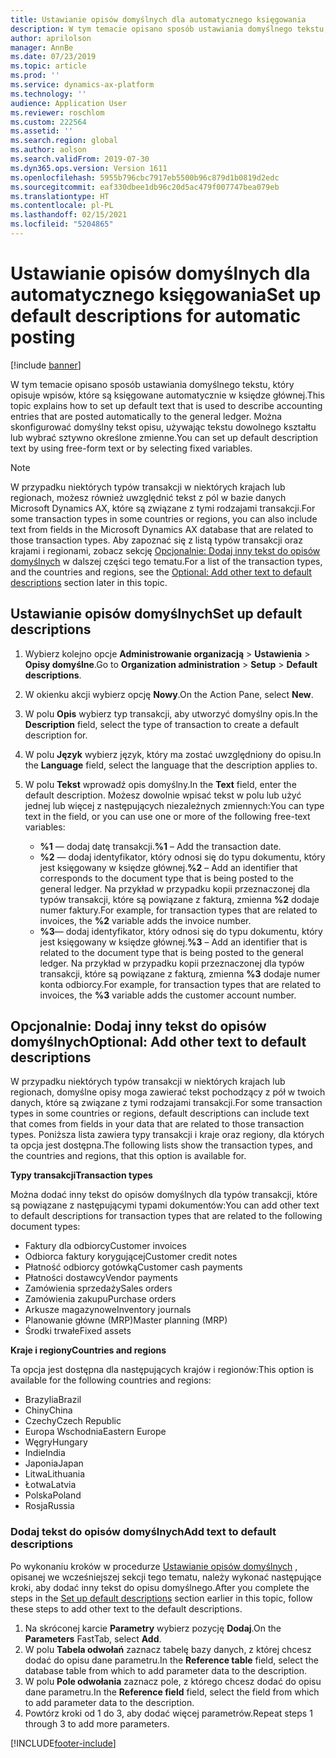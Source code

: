 ```yaml
---
title: Ustawianie opisów domyślnych dla automatycznego księgowania
description: W tym temacie opisano sposób ustawiania domyślnego tekstu, który opisuje wpisów, które są księgowane automatycznie w księdze głównej. Można skonfigurować domyślny tekst opisu, używając tekstu dowolnego kształtu lub wybrać sztywno określone zmienne.
author: aprilolson
manager: AnnBe
ms.date: 07/23/2019
ms.topic: article
ms.prod: ''
ms.service: dynamics-ax-platform
ms.technology: ''
audience: Application User
ms.reviewer: roschlom
ms.custom: 222564
ms.assetid: ''
ms.search.region: global
ms.author: aolson
ms.search.validFrom: 2019-07-30
ms.dyn365.ops.version: Version 1611
ms.openlocfilehash: 5955b796cbc7917eb5500b96c879d1b0819d2edc
ms.sourcegitcommit: eaf330dbee1db96c20d5ac479f007747bea079eb
ms.translationtype: HT
ms.contentlocale: pl-PL
ms.lasthandoff: 02/15/2021
ms.locfileid: "5204865"
---
```

# <a name="set-up-default-descriptions-for-automatic-posting"></a><span data-ttu-id="eb07d-104">Ustawianie opisów domyślnych dla automatycznego księgowania</span><span class="sxs-lookup"><span data-stu-id="eb07d-104">Set up default descriptions for automatic posting</span></span>

[!include [banner](../includes/banner.md)]

<span data-ttu-id="eb07d-105">W tym temacie opisano sposób ustawiania domyślnego tekstu, który opisuje wpisów, które są księgowane automatycznie w księdze głównej.</span><span class="sxs-lookup"><span data-stu-id="eb07d-105">This topic explains how to set up default text that is used to describe accounting entries that are posted automatically to the general ledger.</span></span> <span data-ttu-id="eb07d-106">Można skonfigurować domyślny tekst opisu, używając tekstu dowolnego kształtu lub wybrać sztywno określone zmienne.</span><span class="sxs-lookup"><span data-stu-id="eb07d-106">You can set up default description text by using free-form text or by selecting fixed variables.</span></span>

> [!NOTE]
> <span data-ttu-id="eb07d-107">W przypadku niektórych typów transakcji w niektórych krajach lub regionach, możesz również uwzględnić tekst z pól w bazie danych Microsoft Dynamics AX, które są związane z tymi rodzajami transakcji.</span><span class="sxs-lookup"><span data-stu-id="eb07d-107">For some transaction types in some countries or regions, you can also include text from fields in the Microsoft Dynamics AX database that are related to those transaction types.</span></span> <span data-ttu-id="eb07d-108">Aby zapoznać się z listą typów transakcji oraz krajami i regionami, zobacz sekcję [Opcjonalnie: Dodaj inny tekst do opisów domyślnych](#optional-add-other-text-to-default-descriptions) w dalszej części tego tematu.</span><span class="sxs-lookup"><span data-stu-id="eb07d-108">For a list of the transaction types, and the countries and regions, see the [Optional: Add other text to default descriptions](#optional-add-other-text-to-default-descriptions) section later in this topic.</span></span>

## <a name="set-up-default-descriptions"></a><span data-ttu-id="eb07d-109">Ustawianie opisów domyślnych</span><span class="sxs-lookup"><span data-stu-id="eb07d-109">Set up default descriptions</span></span>

1. <span data-ttu-id="eb07d-110">Wybierz kolejno opcje **Administrowanie organizacją** \> **Ustawienia** \> **Opisy domyślne**.</span><span class="sxs-lookup"><span data-stu-id="eb07d-110">Go to **Organization administration** \> **Setup** \> **Default descriptions**.</span></span>
2. <span data-ttu-id="eb07d-111">W okienku akcji wybierz opcję **Nowy**.</span><span class="sxs-lookup"><span data-stu-id="eb07d-111">On the Action Pane, select **New**.</span></span>
3. <span data-ttu-id="eb07d-112">W polu **Opis** wybierz typ transakcji, aby utworzyć domyślny opis.</span><span class="sxs-lookup"><span data-stu-id="eb07d-112">In the **Description** field, select the type of transaction to create a default description for.</span></span>
4. <span data-ttu-id="eb07d-113">W polu **Język** wybierz język, który ma zostać uwzględniony do opisu.</span><span class="sxs-lookup"><span data-stu-id="eb07d-113">In the **Language** field, select the language that the description applies to.</span></span>
5. <span data-ttu-id="eb07d-114">W polu **Tekst** wprowadź opis domyślny.</span><span class="sxs-lookup"><span data-stu-id="eb07d-114">In the **Text** field, enter the default description.</span></span> <span data-ttu-id="eb07d-115">Możesz dowolnie wpisać tekst w polu lub użyć jednej lub więcej z następujących niezależnych zmiennych:</span><span class="sxs-lookup"><span data-stu-id="eb07d-115">You can type text in the field, or you can use one or more of the following free-text variables:</span></span>

    - <span data-ttu-id="eb07d-116">**%1** — dodaj datę transakcji.</span><span class="sxs-lookup"><span data-stu-id="eb07d-116">**%1** – Add the transaction date.</span></span>
    - <span data-ttu-id="eb07d-117">**%2** — dodaj identyfikator, który odnosi się do typu dokumentu, który jest księgowany w księdze głównej.</span><span class="sxs-lookup"><span data-stu-id="eb07d-117">**%2** – Add an identifier that corresponds to the document type that is being posted to the general ledger.</span></span> <span data-ttu-id="eb07d-118">Na przykład w przypadku kopii przeznaczonej dla typów transakcji, które są powiązane z fakturą, zmienna **%2** dodaje numer faktury.</span><span class="sxs-lookup"><span data-stu-id="eb07d-118">For example, for transaction types that are related to invoices, the **%2** variable adds the invoice number.</span></span>
    - <span data-ttu-id="eb07d-119">**%3**— dodaj identyfikator, który odnosi się do typu dokumentu, który jest księgowany w księdze głównej.</span><span class="sxs-lookup"><span data-stu-id="eb07d-119">**%3** – Add an identifier that is related to the document type that is being posted to the general ledger.</span></span> <span data-ttu-id="eb07d-120">Na przykład w przypadku kopii przeznaczonej dla typów transakcji, które są powiązane z fakturą, zmienna **%3** dodaje numer konta odbiorcy.</span><span class="sxs-lookup"><span data-stu-id="eb07d-120">For example, for transaction types that are related to invoices, the **%3** variable adds the customer account number.</span></span>

## <a name="optional-add-other-text-to-default-descriptions"></a><span data-ttu-id="eb07d-121">Opcjonalnie: Dodaj inny tekst do opisów domyślnych</span><span class="sxs-lookup"><span data-stu-id="eb07d-121">Optional: Add other text to default descriptions</span></span>

<span data-ttu-id="eb07d-122">W przypadku niektórych typów transakcji w niektórych krajach lub regionach, domyślne opisy moga zawierać tekst pochodzący z pół w twoich danych, które są związane z tymi rodzajami transakcji.</span><span class="sxs-lookup"><span data-stu-id="eb07d-122">For some transaction types in some countries or regions, default descriptions can include text that comes from fields in your data that are related to those transaction types.</span></span> <span data-ttu-id="eb07d-123">Poniższa lista zawiera typy transakcji i kraje oraz regiony, dla których ta opcja jest dostępna.</span><span class="sxs-lookup"><span data-stu-id="eb07d-123">The following lists show the transaction types, and the countries and regions, that this option is available for.</span></span>

<span data-ttu-id="eb07d-124">**Typy transakcji**</span><span class="sxs-lookup"><span data-stu-id="eb07d-124">**Transaction types**</span></span>

<span data-ttu-id="eb07d-125">Można dodać inny tekst do opisów domyślnych dla typów transakcji, które są powiązane z następującymi typami dokumentów:</span><span class="sxs-lookup"><span data-stu-id="eb07d-125">You can add other text to default descriptions for transaction types that are related to the following document types:</span></span>

- <span data-ttu-id="eb07d-126">Faktury dla odbiorcy</span><span class="sxs-lookup"><span data-stu-id="eb07d-126">Customer invoices</span></span>
- <span data-ttu-id="eb07d-127">Odbiorca faktury korygującej</span><span class="sxs-lookup"><span data-stu-id="eb07d-127">Customer credit notes</span></span>
- <span data-ttu-id="eb07d-128">Płatność odbiorcy gotówką</span><span class="sxs-lookup"><span data-stu-id="eb07d-128">Customer cash payments</span></span>
- <span data-ttu-id="eb07d-129">Płatności dostawcy</span><span class="sxs-lookup"><span data-stu-id="eb07d-129">Vendor payments</span></span>
- <span data-ttu-id="eb07d-130">Zamówienia sprzedaży</span><span class="sxs-lookup"><span data-stu-id="eb07d-130">Sales orders</span></span>
- <span data-ttu-id="eb07d-131">Zamówienia zakupu</span><span class="sxs-lookup"><span data-stu-id="eb07d-131">Purchase orders</span></span>
- <span data-ttu-id="eb07d-132">Arkusze magazynowe</span><span class="sxs-lookup"><span data-stu-id="eb07d-132">Inventory journals</span></span>
- <span data-ttu-id="eb07d-133">Planowanie główne (MRP)</span><span class="sxs-lookup"><span data-stu-id="eb07d-133">Master planning (MRP)</span></span>
- <span data-ttu-id="eb07d-134">Środki trwałe</span><span class="sxs-lookup"><span data-stu-id="eb07d-134">Fixed assets</span></span>

<span data-ttu-id="eb07d-135">**Kraje i regiony**</span><span class="sxs-lookup"><span data-stu-id="eb07d-135">**Countries and regions**</span></span>

<span data-ttu-id="eb07d-136">Ta opcja jest dostępna dla następujących krajów i regionów:</span><span class="sxs-lookup"><span data-stu-id="eb07d-136">This option is available for the following countries and regions:</span></span>

- <span data-ttu-id="eb07d-137">Brazylia</span><span class="sxs-lookup"><span data-stu-id="eb07d-137">Brazil</span></span>
- <span data-ttu-id="eb07d-138">Chiny</span><span class="sxs-lookup"><span data-stu-id="eb07d-138">China</span></span>
- <span data-ttu-id="eb07d-139">Czechy</span><span class="sxs-lookup"><span data-stu-id="eb07d-139">Czech Republic</span></span>
- <span data-ttu-id="eb07d-140">Europa Wschodnia</span><span class="sxs-lookup"><span data-stu-id="eb07d-140">Eastern Europe</span></span>
- <span data-ttu-id="eb07d-141">Węgry</span><span class="sxs-lookup"><span data-stu-id="eb07d-141">Hungary</span></span>
- <span data-ttu-id="eb07d-142">Indie</span><span class="sxs-lookup"><span data-stu-id="eb07d-142">India</span></span>
- <span data-ttu-id="eb07d-143">Japonia</span><span class="sxs-lookup"><span data-stu-id="eb07d-143">Japan</span></span>
- <span data-ttu-id="eb07d-144">Litwa</span><span class="sxs-lookup"><span data-stu-id="eb07d-144">Lithuania</span></span>
- <span data-ttu-id="eb07d-145">Łotwa</span><span class="sxs-lookup"><span data-stu-id="eb07d-145">Latvia</span></span>
- <span data-ttu-id="eb07d-146">Polska</span><span class="sxs-lookup"><span data-stu-id="eb07d-146">Poland</span></span>
- <span data-ttu-id="eb07d-147">Rosja</span><span class="sxs-lookup"><span data-stu-id="eb07d-147">Russia</span></span>

### <a name="add-text-to-default-descriptions"></a><span data-ttu-id="eb07d-148">Dodaj tekst do opisów domyślnych</span><span class="sxs-lookup"><span data-stu-id="eb07d-148">Add text to default descriptions</span></span>

<span data-ttu-id="eb07d-149">Po wykonaniu kroków w procedurze [Ustawianie opisów domyślnych](#set-up-default-descriptions) , opisanej we wcześniejszej sekcji tego tematu, należy wykonać następujące kroki, aby dodać inny tekst do opisu domyślnego.</span><span class="sxs-lookup"><span data-stu-id="eb07d-149">After you complete the steps in the [Set up default descriptions](#set-up-default-descriptions) section earlier in this topic, follow these steps to add other text to the default descriptions.</span></span>

1. <span data-ttu-id="eb07d-150">Na skróconej karcie **Parametry** wybierz pozycję **Dodaj**.</span><span class="sxs-lookup"><span data-stu-id="eb07d-150">On the **Parameters** FastTab, select **Add**.</span></span>
2. <span data-ttu-id="eb07d-151">W polu **Tabela odwołań** zaznacz tabelę bazy danych, z której chcesz dodać do opisu dane parametru.</span><span class="sxs-lookup"><span data-stu-id="eb07d-151">In the **Reference table** field, select the database table from which to add parameter data to the description.</span></span>
3. <span data-ttu-id="eb07d-152">W polu **Pole odwołania** zaznacz pole, z którego chcesz dodać do opisu dane parametru.</span><span class="sxs-lookup"><span data-stu-id="eb07d-152">In the **Reference field** field, select the field from which to add parameter data to the description.</span></span>
4. <span data-ttu-id="eb07d-153">Powtórz kroki od 1 do 3, aby dodać więcej parametrów.</span><span class="sxs-lookup"><span data-stu-id="eb07d-153">Repeat steps 1 through 3 to add more parameters.</span></span>


[!INCLUDE[footer-include](../../includes/footer-banner.md)]